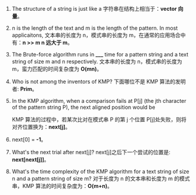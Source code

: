 1. The structure of a string is just like a 字符串在结构上相当于：**vector 向量**。
2. n is the length of the text and m is the length of the pattern. In most applicaitons,
   文本串的长度为 n，模式串的长度为 m，在通常的应用场合中有：**n >> m n 远大于 m**。
3. The Brute-force algorithm runs in **\_\_\_** time for a pattern string and a text string of size m and n respectively.
   文本串的长度为 n，模式串的长度为 m，蛮力匹配的时间复杂度为 **O(mn)**。
4. Who is not among the inventors of KMP? 下面哪位不是 KMP 算法的发明者: **Prim**。
5. In the KMP algorithm, when a comparison fails at P[j] (the jth character of the pattern string P), the next aligned position would be

   KMP 算法的过程中，若某次比对在模式串 P 的第 j 个位置 P[j]处失败，则将对齐位置换为：**next[j]**。

6. next[0] = **-1**。
7. What's the next trial after next[j]? next[j]之后下一个尝试的位置是: **next[next[j]]**。
8. What's the time complexity of the KMP algorithm for a text string of size n and a pattern string of size m?
   对于长度为 n 的文本串和长度为 m 的模式串，KMP 算法的时间复杂度为：**O(m+n)**。
